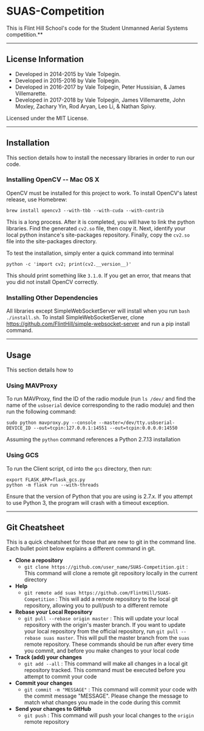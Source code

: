 # SUAS-Competition

This is Flint Hill School's code for the Student Unmanned Aerial Systems competition.**

---

## License Information
- Developed in 2014-2015 by Vale Tolpegin.
- Developed in 2015-2016 by Vale Tolpegin.
- Developed in 2016-2017 by Vale Tolpegin, Peter Hussisian, & James Villemarette.
- Developed in 2017-2018 by Vale Tolpegin, James Villemarette, John Moxley, Zachary Yin, Rod Aryan, Leo Li, & Nathan Spivy.

Licensed under the MIT License.

---

## Installation

This section details how to install the necessary libraries in order to run our code.

### Installing OpenCV -- Mac OS X

OpenCV must be installed for this project to work. To install OpenCV's latest release, use Homebrew:

```
brew install opencv3 --with-tbb --with-cuda --with-contrib
```

This is a long process. After it is completed, you will have to link the python libraries. Find the generated ```cv2.so``` file, then copy it. Next, identify your local python instance's site-packages repository. Finally, copy the ```cv2.so``` file into the site-packages directory.

To test the installation, simply enter a quick command into terminal

```
python -c 'import cv2; print(cv2.__version__)'
```

This should print something like ```3.1.0```. If you get an error, that means that you did not install OpenCV correctly.

### Installing Other Dependencies

All libraries except SimpleWebSocketServer will install when you run ```bash ./install.sh```. To install SimpleWebSocketServer, clone https://github.com/FlintHill/simple-websocket-server and run a pip install command.

---

## Usage

This section details how to

### Using MAVProxy

To run MAVProxy, find the ID of the radio module (run ```ls /dev/``` and find the name of the ```usbserial``` device corresponding to the radio module) and then run the following command:

```
sudo python mavproxy.py --console --master=/dev/tty.usbserial-DEVICE_ID --out=tcpin:127.0.0.1:14551 --out=tcpin:0.0.0.0:14550
```

Assuming the ```python``` command references a Python 2.7.13 installation

### Using GCS

To run the Client script, cd into the ```gcs``` directory, then run:

```
export FLASK_APP=flask_gcs.py
python -m flask run --with-threads
```

Ensure that the version of Python that you are using is 2.7.x. If you attempt to use Python 3, the program will crash with a timeout exception.

---

## Git Cheatsheet

This is a quick cheatsheet for those that are new to git in the command line. Each bullet point below explains a different command in git.

- **Clone a repository**
   - ```git clone https://github.com/user_name/SUAS-Competition.git``` : This command will clone a remote git repository locally in the current directory
- **Help**
   - ```git remote add suas https://github.com/FlintHill/SUAS-Competition``` : This will add a remote repository to the local git repository, allowing you to pull/push to a different remote
- **Rebase your Local Repository**
   - ```git pull --rebase origin master``` : This will update your local repository with the origin's master branch. If you want to update your local repository from the official repository, run ```git pull --rebase suas master```. This will pull the master branch from the ```suas``` remote repository. These commands should be run after every time you commit, and before you make changes to your local code
- **Track (add) your changes**
   - ```git add --all``` : This command will make all changes in a local git repository tracked. This command must be executed before you attempt to commit your code
- **Commit your changes**
  - ```git commit -m "MESSAGE"``` : This command will commit your code with the commit message "MESSAGE". Please change the message to match what changes you made in the code during this commit
- **Send your changes to GitHub**
  - ```git push``` : This command will push your local changes to the ```origin``` remote repository
